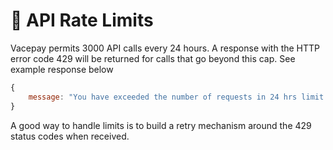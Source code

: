 # 🏉 API Rate Limits

Vacepay permits 3000 API calls every 24 hours. A response with the HTTP error code 429 will be returned for calls that go beyond this cap. See example response below

```javascript
{
    message: "You have exceeded the number of requests in 24 hrs limit!"
}
```

A good way to handle limits is to build a retry mechanism around the 429 status codes when received.
